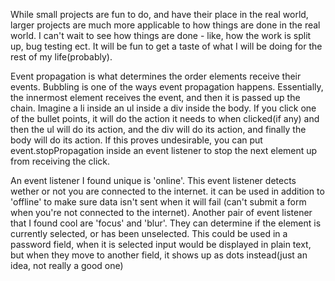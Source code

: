 While small projects are fun to do, and have their place in the real world, larger projects are much more applicable to how things are done in the real world. I can't wait to see how things are done - like, how the work is split up, bug testing ect. It will be fun to get a taste of what I will be doing for the rest of my life(probably).

Event propagation is what determines the order elements receive their events. Bubbling is one of the ways event propagation happens. Essentially, the innermost element receives the event, and then it is passed up the chain. Imagine a li inside an ul inside a div inside the body. If you click one of the bullet points, it will do the action it needs to when clicked(if any) and then the ul will do its action, and the div will do its action, and finally the body will do its action. If this proves undesirable, you can put event.stopPropagation inside an event listener to stop the next element up from receiving the click.

An event listener I found unique is 'online'. This event listener detects wether or not you are connected to the internet. it can be used in addition to 'offline' to make sure data isn't sent when it will fail (can't submit a form when you're not connected to the internet). Another pair of event listener that I found cool are 'focus' and 'blur'. They can determine if the element is currently selected, or has been unselected. This could be used in a password field, when it is selected input would be displayed in plain text, but when they move to another field, it shows up as dots instead(just an idea, not really a good one)
